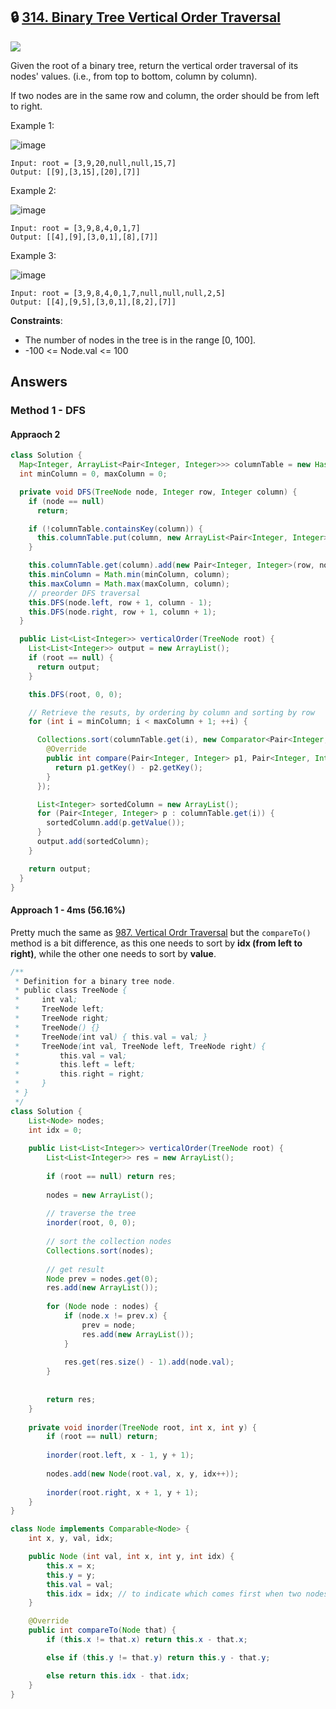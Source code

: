 ## 🔒 [314. Binary Tree Vertical Order Traversal](https://leetcode.com/problems/binary-tree-vertical-order-traversal/)

![](https://github.com/weltond/DataStructure/blob/master/medium.PNG)

Given the root of a binary tree, return the vertical order traversal of its nodes' values. (i.e., from top to bottom, column by column).

If two nodes are in the same row and column, the order should be from left to right.

 

Example 1:

![image](https://user-images.githubusercontent.com/9000286/150659864-cd8c46b1-752e-4365-b739-22737585403f.png)


```
Input: root = [3,9,20,null,null,15,7]
Output: [[9],[3,15],[20],[7]]
```

Example 2:

![image](https://user-images.githubusercontent.com/9000286/150659871-55b29f5f-7e1a-4153-8a13-81946753ccfc.png)

```
Input: root = [3,9,8,4,0,1,7]
Output: [[4],[9],[3,0,1],[8],[7]]
```

Example 3:

![image](https://user-images.githubusercontent.com/9000286/150659874-b8170909-3ae3-4d91-bceb-5da14d9dcca3.png)

```
Input: root = [3,9,8,4,0,1,7,null,null,null,2,5]
Output: [[4],[9,5],[3,0,1],[8,2],[7]]
``` 

**Constraints**:

- The number of nodes in the tree is in the range [0, 100].
- -100 <= Node.val <= 100

## Answers

### Method 1 - DFS 

#### Appraoch 2

```java
class Solution {
  Map<Integer, ArrayList<Pair<Integer, Integer>>> columnTable = new HashMap();
  int minColumn = 0, maxColumn = 0;

  private void DFS(TreeNode node, Integer row, Integer column) {
    if (node == null)
      return;

    if (!columnTable.containsKey(column)) {
      this.columnTable.put(column, new ArrayList<Pair<Integer, Integer>>());
    }

    this.columnTable.get(column).add(new Pair<Integer, Integer>(row, node.val));
    this.minColumn = Math.min(minColumn, column);
    this.maxColumn = Math.max(maxColumn, column);
    // preorder DFS traversal
    this.DFS(node.left, row + 1, column - 1);
    this.DFS(node.right, row + 1, column + 1);
  }

  public List<List<Integer>> verticalOrder(TreeNode root) {
    List<List<Integer>> output = new ArrayList();
    if (root == null) {
      return output;
    }

    this.DFS(root, 0, 0);

    // Retrieve the resuts, by ordering by column and sorting by row
    for (int i = minColumn; i < maxColumn + 1; ++i) {

      Collections.sort(columnTable.get(i), new Comparator<Pair<Integer, Integer>>() {
        @Override
        public int compare(Pair<Integer, Integer> p1, Pair<Integer, Integer> p2) {
          return p1.getKey() - p2.getKey();
        }
      });

      List<Integer> sortedColumn = new ArrayList();
      for (Pair<Integer, Integer> p : columnTable.get(i)) {
        sortedColumn.add(p.getValue());
      }
      output.add(sortedColumn);
    }

    return output;
  }
}

```

#### Approach 1 - 4ms (56.16%)

Pretty much the same as [987. Vertical Ordr Traversal](https://github.com/weltond/DataStructure/blob/master/LeetCode/tree/987-Vertical-Order-Traversal.md) but the `compareTo()` method is a bit difference, as this one needs to sort by **idx (from left to right)**, while the other one needs to sort by **value**.

```java
/**
 * Definition for a binary tree node.
 * public class TreeNode {
 *     int val;
 *     TreeNode left;
 *     TreeNode right;
 *     TreeNode() {}
 *     TreeNode(int val) { this.val = val; }
 *     TreeNode(int val, TreeNode left, TreeNode right) {
 *         this.val = val;
 *         this.left = left;
 *         this.right = right;
 *     }
 * }
 */
class Solution {
    List<Node> nodes;
    int idx = 0;
    
    public List<List<Integer>> verticalOrder(TreeNode root) {
        List<List<Integer>> res = new ArrayList();
        
        if (root == null) return res;
        
        nodes = new ArrayList();
        
        // traverse the tree
        inorder(root, 0, 0);
        
        // sort the collection nodes
        Collections.sort(nodes);
        
        // get result
        Node prev = nodes.get(0);
        res.add(new ArrayList());
        
        for (Node node : nodes) {
            if (node.x != prev.x) {
                prev = node;
                res.add(new ArrayList());
            }
            
            res.get(res.size() - 1).add(node.val);
        }
        
        
        return res;
    }
    
    private void inorder(TreeNode root, int x, int y) {
        if (root == null) return;
        
        inorder(root.left, x - 1, y + 1);
        
        nodes.add(new Node(root.val, x, y, idx++));
        
        inorder(root.right, x + 1, y + 1);
    }
}

class Node implements Comparable<Node> {
    int x, y, val, idx;

    public Node (int val, int x, int y, int idx) {
        this.x = x;
        this.y = y;
        this.val = val;
        this.idx = idx; // to indicate which comes first when two nodes in same x&y.
    }

    @Override
    public int compareTo(Node that) {
        if (this.x != that.x) return this.x - that.x;

        else if (this.y != that.y) return this.y - that.y;

        else return this.idx - that.idx;
    }
}


```
